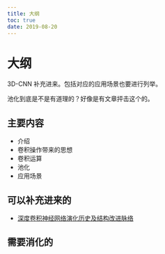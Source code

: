 ```yaml
---
title: 大纲
toc: true
date: 2019-08-20
---
```

# 大纲

3D-CNN 补充进来。包括对应的应用场景也要进行列举。


池化到底是不是有道理的？好像是有文章抨击这个的。

## 主要内容

- 介绍
- 卷积操作带来的思想
- 卷积运算
- 池化
- 应用场景


## 可以补充进来的

- [深度卷积神经网络演化历史及结构改进脉络](https://mp.weixin.qq.com/s?__biz=MzU4MjQ3MDkwNA==&mid=2247484037&idx=1&sn=13ad0d521b6a3578ff031e14950b41f4&chksm=fdb69f12cac11604a42ccb37913c56001a11c65a8d1125c4a9aeba1aed570a751cb400d276b6&scene=21#wechat_redirect)

## 需要消化的
